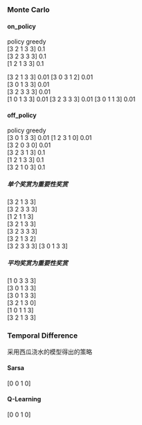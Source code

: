 
### Monte Carlo

#### on_policy
policy greedy   
[3 2 1 3 3]  0.1   
[3 2 3 3 3]  0.1   
[1 2 1 3 3]  0.1   

[3 2 1 3 3]  0.01
[3 0 3 1 2]  0.01   
[3 0 1 3 3]  0.01   
[3 2 3 3 3]  0.01   
[1 0 1 3 3]  0.01
[3 2 3 3 3]  0.01
[3 0 1 1 3]  0.01

#### off_policy
policy greedy   
[3 0 1 3 3]  0.01
[1 2 3 1 0]  0.01   
[3 2 0 3 0]  0.01   
[3 2 3 1 3]  0.1   
[1 2 1 3 3]  0.1   
[3 2 1 0 3]  0.1   

##### 单个奖赏为重要性奖赏

[3 2 1 3 3]   
[3 2 3 3 3]   
[1 2 1 1 3]   
[3 2 1 3 3]   
[3 2 3 3 3]   
[3 2 1 3 2]   
[3 2 3 3 3]
[3 0 1 3 3]

##### 平均奖赏为重要性奖赏
[1 0 3 3 3]   
[3 0 1 3 3]   
[3 0 1 3 3]   
[3 2 1 3 0]   
[1 0 1 1 3]   
[3 2 1 3 3]   


### Temporal Difference

采用西瓜浇水的模型得出的策略

#### Sarsa
[0 0 1 0]

#### Q-Learning
[0 0 1 0]

